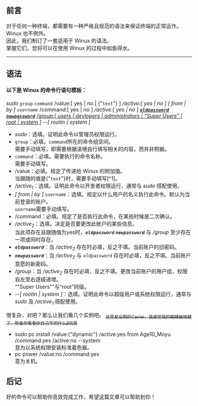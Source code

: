 ## 前言
对于任何一种终端，都需要有一种严格且规范的语法来保证终端的正常运作。Winux 也不例外。  
因此，我们制订了一套适用于 Winux 的语法。  
掌握它们，您将可以在使用 Winux 的过程中如鱼得水。

---
## 语法
#### 以下是 Winux 的命令行语句模板：  
_sudo_  `group`  `command`  /value:[ yes | no | \{"`text`"} ]  _/active:[ yes | no ]_  _[ from | by ]  `username`_  /command:[ yes | no ]  _/active:[ yes | no ]  <ins>**`oldpassword`  `newpassword`**</ins>  <ins>/group:[ users | devlopers | administrators | "Super Users" | root | system ]</ins>  --[ rootin | system ]_  
- _sudo_：选填。证明此命令以管理员权限运行。  
- `group`：必填。`command`所在的命令组空间。  
需要手动填写，即需要根据语境自行填写相关的内容，而并非照搬。  
- `command`：必填。需要执行的命令名称。  
需要手动填写。  
- /value：必填。规定了传递给 Winux 的附加值。  
当跟随的值是\{"`text`"}时，需要手动填写[^1]。  
- _/active<sub>1</sub>_：选填。证明此命令以开发者权限运行，通常与 _sudo_ 搭配使用。
- _[ from | by ] `username`_：选填。规定以什么用户的名义执行此命令。默认为当前登录的账户。  
`username`需要手动填写。  
- /command：必填。规定了是否执行此命令，在某些时候是二次确认。  
- _/active<sub>2</sub>_：选填。决定是否要更改此账户的某些信息。  
当此项存在且跟随值为yes时，_**`oldpassword`  `newpassword`**_ 与 _/group_ 至少存在一项或同时存在。  
- **_`oldpassword`_**：当 _/active<sub>2</sub>_ 存在时必填，反之不填。当前账户的旧密码。  
- **_`newpassword`_**：当 _/active<sub>2</sub>_ 与 _`oldpassword`_ 存在时必填，反之不填。当前账户意愿的新密码。  
- _/group_：当 _/active<sub>2</sub>_ 存在时必填，反之不填。更改当前账户的用户组，权限自左至右逐级递增。  
“"Super Users"”与“root”同级。  
- _--[ rootin | system ]_：选填。证明此命令以超级用户或系统权限运行，通常与 _sudo_ 及 _/active<sub>1</sub>_ 搭配使用。

很复杂，对吧？那么让我们看几个实例吧。  <del><sub>这里是后期的Caviar，我感觉我的眼睛被强健了，默鱼你看看你自己写的什么β玩意</sub></del>  
- sudo pc install /value:{"dynamic"} /active:yes from Age10_Moyu /command:yes /active:no --system  
意为以系统权限安装标准着色器。  
- pc power /value:no /command:yes  
意为关机。

## 后记
好的命令可以帮助你高效完成工作，希望这篇文章可以帮助到你！